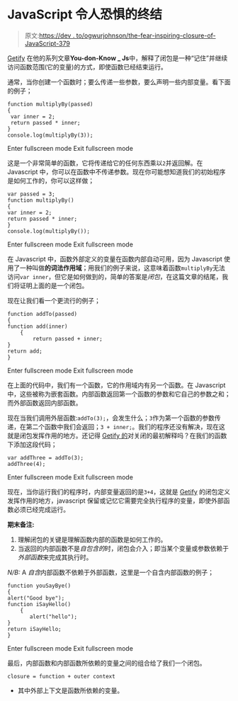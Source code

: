 # JavaScript 令人恐惧的终结

> 原文:[https://dev . to/ogwurjohnson/the-fear-inspiring-closure-of-JavaScript-379](https://dev.to/ogwurujohnson/the-fear-inspiring-closure-of-javascript--379)

[Getify](https://github.com/getify/You-Dont-Know-JS/blob/master/up%20%26%20going/ch2.md) 在他的系列文章**You-don-Know _ Js**中，解释了闭包是一种“记住”并继续访问函数范围(它的变量)的方式，即使函数已经结束运行。

通常，当你创建一个函数时；要么传递一些参数，要么声明一些内部变量。看下面的例子；

```
function multiplyBy(passed)
{
 var inner = 2;
 return passed * inner;
}
console.log(multiplyBy(3)); 
```

Enter fullscreen mode Exit fullscreen mode

这是一个非常简单的函数，它将传递给它的任何东西乘以`2`并返回解。在 Javascript 中，你可以在函数中不传递参数。现在你可能想知道我们的初始程序是如何工作的，你可以这样做；

```
var passed = 3;
function multiplyBy()
{
var inner = 2;
return passed * inner;
}
console.log(multiplyBy()); 
```

Enter fullscreen mode Exit fullscreen mode

在 Javascript 中，函数外部定义的变量在函数内部自动可用，因为 Javascript 使用了一种叫做**的词法作用域**；用我们的例子来说，这意味着函数`multiplyBy`无法访问`var inner`，但它是如何做到的，简单的答案是*闭包*，在这篇文章的结尾，我们将证明上面的是一个闭包。

现在让我们看一个更流行的例子；

```
function addTo(passed)
{
function add(inner)
    {
        return passed + inner;
}
return add;
} 
```

Enter fullscreen mode Exit fullscreen mode

在上面的代码中，我们有一个函数，它的作用域内有另一个函数。在 Javascript 中，这些被称为嵌套函数。内部函数返回第一个函数的参数和它自己的参数之和；而外部函数返回内部函数。

现在当我们调用外层函数:`addTo(3);`，会发生什么；`3`作为第一个函数的参数传递，在第二个函数中我们会返回；`3 + inner;`。我们的程序还没有解决，现在这就是闭包发挥作用的地方。还记得 [Getify 的](https://github.com/getify/You-Dont-Know-JS/blob/master/up%20%26%20going/ch2.md)对关闭的最初解释吗？在我们的函数下添加这段代码；

```
var addThree = addTo(3);
addThree(4);
```

Enter fullscreen mode Exit fullscreen mode

现在，当你运行我们的程序时，内部变量返回的是`3+4`，这就是 [Getify](https://github.com/getify/You-Dont-Know-JS/blob/master/up%20%26%20going/ch2.md) 的闭包定义发挥作用的地方，javascript 保留或记忆它需要完全执行程序的变量，即使外部函数必须已经完成运行。

**期末备注:**

1.  理解闭包的关键是理解函数内部的函数是如何工作的。
2.  当返回的内部函数不是*自包含的*时，闭包会介入；即当某个变量或参数依赖于*外部函数*来完成其执行时。

*N/B:* A *自含*内部函数不依赖于外部函数，这里是一个自含内部函数的例子；

```
function youSayBye()
{
alert("Good bye");
function iSayHello()
    {
       alert("hello");
}
return iSayHello;
} 
```

Enter fullscreen mode Exit fullscreen mode

最后，内部函数和内部函数所依赖的变量之间的组合给了我们一个闭包。

`closure = function + outer context`

*   其中外部上下文是函数所依赖的变量。